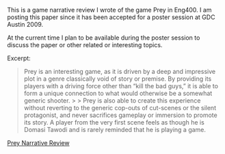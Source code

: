 <!-- title: Game Narrative Review - Prey -->

This is a game narrative review I wrote of the game Prey in Eng400.  I am posting this paper since it has been accepted for a poster session at GDC Austin 2009.

At the current time I plan to be available during the poster session to discuss the paper or other related or interesting topics.

Excerpt:
> Prey is an interesting game, as it is driven by a deep and impressive plot in a genre classically void of story or premise. By providing its players with a driving force other than “kill the bad guys,” it is able to form a unique connection to what would otherwise be a somewhat generic shooter. > > Prey is also able to create this experience without reverting to the generic cop-outs of cut-scenes or the silent protagonist, and never sacrifices gameplay or immersion to promote its story. A player from the very first scene feels as though he is Domasi Tawodi and is rarely reminded that he is playing a game.

[Prey Narrative Review](/assets/digipen/game_narrative_review/Prey.pdf)